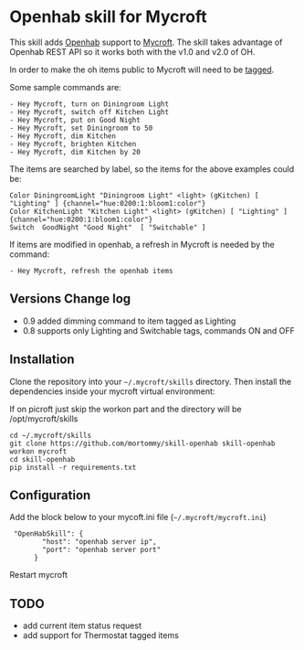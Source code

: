 # Openhab skill for Mycroft

This skill adds [Openhab](http://www.openhab.org/) support to [Mycroft](https://mycroft.ai).
The skill takes advantage of Openhab REST API so it works both with the v1.0 and v2.0 of OH.  

In order to make the oh items public to Mycroft will need to be [tagged](http://docs.openhab.org/addons/io/homekit/readme.html).

Some sample commands are:

```
- Hey Mycroft, turn on Diningroom Light
- Hey Mycroft, switch off Kitchen Light
- Hey Mycroft, put on Good Night
- Hey Mycroft, set Diningroom to 50
- Hey Mycroft, dim Kitchen
- Hey Mycroft, brighten Kitchen
- Hey Mycroft, dim Kitchen by 20
```

The items are searched by label, so the items for the above examples could be:

```
Color DiningroomLight "Diningroom Light" <light> (gKitchen) [ "Lighting" ] {channel="hue:0200:1:bloom1:color"}
Color KitchenLight "Kitchen Light" <light> (gKitchen) [ "Lighting" ] {channel="hue:0200:1:bloom1:color"}
Switch 	GoodNight "Good Night"	[ "Switchable" ]	
```

If items are modified in openhab, a refresh in Mycroft is needed by the command:

```
- Hey Mycroft, refresh the openhab items
```

## Versions Change log
* 0.9 added dimming command to item tagged as Lighting
* 0.8 supports only Lighting and Switchable tags, commands ON and OFF

## Installation

Clone the repository into your `~/.mycroft/skills` directory. Then install the
dependencies inside your mycroft virtual environment:

If on picroft just skip the workon part and the directory will be /opt/mycroft/skills

```
cd ~/.mycroft/skills
git clone https://github.com/mortommy/skill-openhab skill-openhab
workon mycroft
cd skill-openhab
pip install -r requirements.txt
```
## Configuration

Add the block below to your mycoft.ini file (`~/.mycroft/mycroft.ini`)

```
 "OpenHabSkill": {
        "host": "openhab server ip",
        "port": "openhab server port"
      }
```
Restart mycroft

## TODO

 * add current item status request
 * add support for Thermostat tagged items